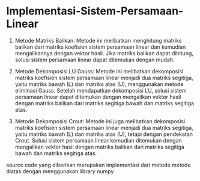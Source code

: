 # Implementasi-Sistem-Persamaan-Linear

1. Metode Matriks Balikan:
Metode ini melibatkan menghitung matriks balikan dari matriks koefisien sistem persamaan linear dan kemudian mengalikannya dengan vektor hasil. Jika matriks balikan dapat dihitung, solusi sistem persamaan linear dapat ditemukan dengan mudah.

2. Metode Dekomposisi LU Gauss:
Metode ini melibatkan dekomposisi matriks koefisien sistem persamaan linear menjadi dua matriks segitiga, yaitu matriks bawah (L) dan matriks atas (U), menggunakan metode eliminasi Gauss. Setelah mendapatkan dekomposisi LU, solusi sistem persamaan linear dapat ditemukan dengan mengalikan vektor hasil dengan matriks balikan dari matriks segitiga bawah dan matriks segitiga atas.

3. Metode Dekomposisi Crout:
Metode ini juga melibatkan dekomposisi matriks koefisien sistem persamaan linear menjadi dua matriks segitiga, yaitu matriks bawah (L) dan matriks atas (U), tetapi dengan pendekatan Crout. Solusi sistem persamaan linear kemudian ditemukan dengan mengalikan vektor hasil dengan matriks balikan dari matriks segitiga bawah dan matriks segitiga atas.

source code yang diberikan merupakan implementasi dari metode metode diatas dengan menggunakan library numpy
